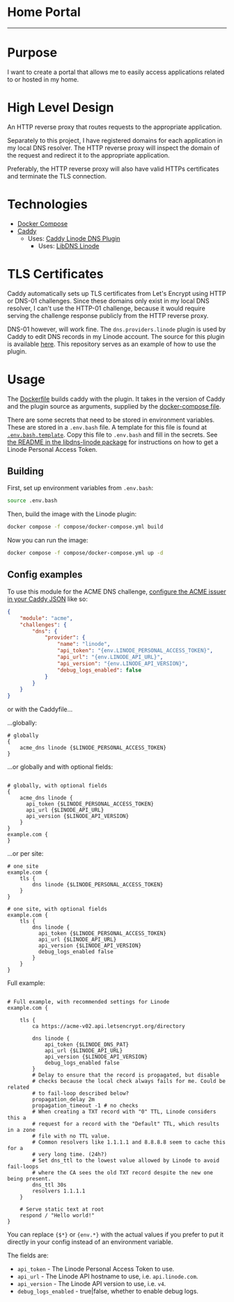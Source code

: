 # Home Portal

---

# Purpose

I want to create a portal that allows me to easily access applications
related to or hosted in my home.

# High Level Design

An HTTP reverse proxy that routes requests to the appropriate application.

Separately to this project, I have registered domains for each application
in my local DNS resolver. The HTTP reverse proxy will inspect the domain
of the request and redirect it to the appropriate application.

Preferably, the HTTP reverse proxy will also have valid HTTPs certificates
and terminate the TLS connection.

# Technologies

* [Docker Compose](https://docs.docker.com/compose/)
* [Caddy](https://github.com/caddyserver/caddy)
  * Uses: [Caddy Linode DNS Plugin](https://github.com/HugoKlepsch/caddy-dns_linode)
    * Uses: [LibDNS Linode](https://github.com/HugoKlepsch/libdns-linode)

# TLS Certificates

Caddy automatically sets up TLS certificates from Let's Encrypt using HTTP or 
DNS-01 challenges. Since these domains only exist in my local DNS resolver,
I can't use the HTTP-01 challenge, because it would require serving the challenge
response publicly from the HTTP reverse proxy.

DNS-01 however, will work fine. The `dns.providers.linode` plugin is used by 
Caddy to edit DNS records in my Linode account. The source for this plugin is
available [here](https://github.com/HugoKlepsch/caddy-dns_linode). This 
repository serves as an example of how to use the plugin.

# Usage

The [Dockerfile](https://github.com/HugoKlepsch/home-portal/blob/0ffd20df86124c927c71a2b26e44ad0fdf0337d6/Dockerfile) 
builds caddy with the plugin. It takes in the version of Caddy and the plugin 
source as arguments, supplied by the [docker-compose file](https://github.com/HugoKlepsch/home-portal/blob/973d9ed595e9507c6de7d5f8b860b5d338a36643/compose/docker-compose.yml#L6-L8).

There are some secrets that need to be stored in environment variables. 
These are stored in a `.env.bash` file. A template for this file is found at
[`.env.bash.template`](https://github.com/HugoKlepsch/home-portal/blob/011a476e1e387edf07d1db747ca57e79661b8a6c/.env.bash.template).
Copy this file to `.env.bash` and fill in the secrets.
See [the README in the libdns-linode package](https://github.com/HugoKlepsch/libdns-linode?tab=readme-ov-file#getting-a-token)
for instructions on how to get a Linode Personal Access Token.

## Building

First, set up environment variables from `.env.bash`:

```bash
source .env.bash
```

Then, build the image with the Linode plugin:

```bash
docker compose -f compose/docker-compose.yml build
```

Now you can run the image:

```bash
docker compose -f compose/docker-compose.yml up -d
```

## Config examples

To use this module for the ACME DNS challenge, [configure the ACME issuer in your Caddy JSON](https://caddyserver.com/docs/json/apps/tls/automation/policies/issuer/acme/) like so:

```json
{
	"module": "acme",
	"challenges": {
		"dns": {
			"provider": {
				"name": "linode",
				"api_token": "{env.LINODE_PERSONAL_ACCESS_TOKEN}",
				"api_url": "{env.LINODE_API_URL}",
				"api_version": "{env.LINODE_API_VERSION}", 
				"debug_logs_enabled": false
			}
		}
	}
}
```

or with the Caddyfile...

...globally:

```Caddyfile
# globally
{
	acme_dns linode {$LINODE_PERSONAL_ACCESS_TOKEN}
}
```

...or globally and with optional fields:

```Caddyfile

# globally, with optional fields
{
	acme_dns linode {
	  api_token {$LINODE_PERSONAL_ACCESS_TOKEN}
	  api_url {$LINODE_API_URL}
	  api_version {$LINODE_API_VERSION}
	}
}
example.com {
}
```

...or per site:

```Caddyfile
# one site
example.com {
	tls {
		dns linode {$LINODE_PERSONAL_ACCESS_TOKEN}
	}
}
```

```Caddyfile
# one site, with optional fields
example.com {
	tls {
		dns linode {
		  api_token {$LINODE_PERSONAL_ACCESS_TOKEN}
		  api_url {$LINODE_API_URL}
		  api_version {$LINODE_API_VERSION}
		  debug_logs_enabled false
		}
	}
}
```

Full example:

```Caddyfile

# Full example, with recommended settings for Linode
example.com {

    tls {
	    ca https://acme-v02.api.letsencrypt.org/directory

        dns linode {
            api_token {$LINODE_DNS_PAT}
            api_url {$LINODE_API_URL}
            api_version {$LINODE_API_VERSION}
            debug_logs_enabled false
        }
        # Delay to ensure that the record is propagated, but disable
        # checks because the local check always fails for me. Could be related
        # to fail-loop described below?
        propagation_delay 2m
        propagation_timeout -1 # no checks
        # When creating a TXT record with "0" TTL, Linode considers this a
        # request for a record with the "Default" TTL, which results in a zone
        # file with no TTL value.
        # Common resolvers like 1.1.1.1 and 8.8.8.8 seem to cache this for a
        # very long time. (24h?)
        # Set dns_ttl to the lowest value allowed by Linode to avoid fail-loops
        # where the CA sees the old TXT record despite the new one being present.
        dns_ttl 30s
        resolvers 1.1.1.1
    }

	# Serve static text at root
	respond / "Hello world!"
}
```

You can replace `{$*}` or `{env.*}` with the actual values if you prefer to put it directly in your config instead of an environment variable.

The fields are:

- `api_token` - The Linode Personal Access Token to use.
- `api_url` - The Linode API hostname to use, i.e. `api.linode.com`.
- `api_version` - The Linode API version to use, i.e. `v4`.
- `debug_logs_enabled` - true|false, whether to enable debug logs.
